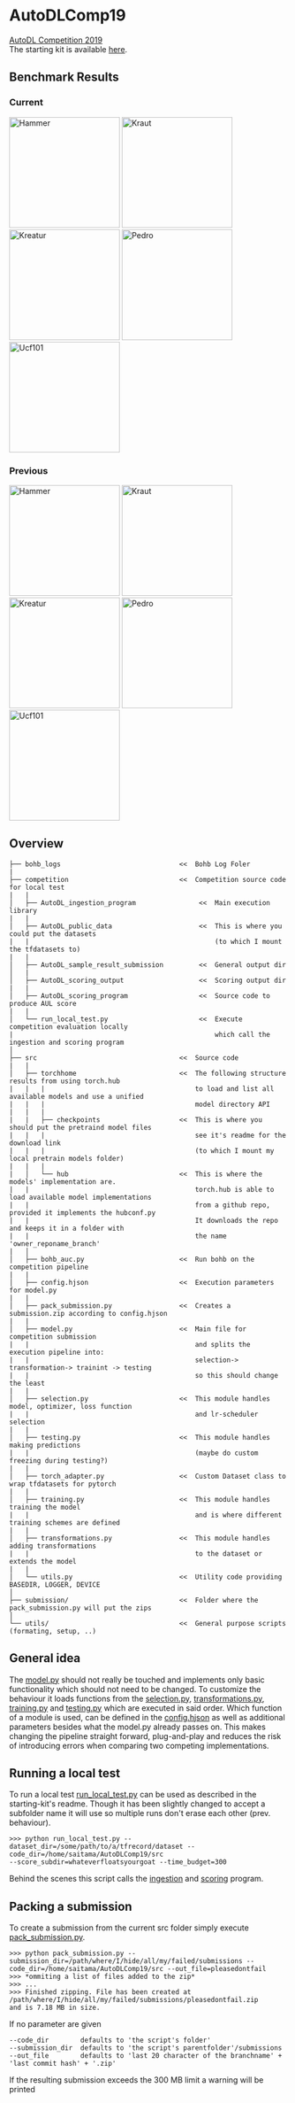 # AutoDLComp19
[AutoDL Competition 2019](https://autodl.chalearn.org/)<br />
The starting kit is available [here](https://github.com/zhengying-liu/autodl_starting_kit_stable).


## Benchmark Results
### Current
<img src="docs/baseline/bench_Hammer/learning-curve-Hammer.png" alt="Hammer" title="Hammer" width="200" height="200" />
<img src="docs/baseline/bench_Kraut/learning-curve-kraut.png" alt="Kraut" title="Kraut" width="200" height="200" />
<img src="docs/baseline/bench_Kreatur/learning-curve-kreatur.png" alt="Kreatur" title="Kreatur" width="200" height="200" />
<img src="docs/baseline/bench_Pedro/learning-curve-pedro.png" alt="Pedro" title="Pedro" width="200" height="200" />
<img src="docs/baseline/bench_Ucf101/learning-curve-Ucf-101.png" alt="Ucf101" title="Ucf101" width="200" height="200" />

### Previous
<img src="docs/old_baseline/bench_Hammer/learning-curve-Hammer.png" alt="Hammer" title="Hammer" width="200" height="200" />
<img src="docs/old_baseline/bench_Kraut/learning-curve-kraut.png" alt="Kraut" title="Kraut" width="200" height="200" />
<img src="docs/old_baseline/bench_Kreatur/learning-curve-kreatur.png" alt="Kreatur" title="Kreatur" width="200" height="200" />
<img src="docs/old_baseline/bench_Pedro/learning-curve-pedro.png" alt="Pedro" title="Pedro" width="200" height="200" />
<img src="docs/old_baseline/bench_Ucf101/learning-curve-Ucf-101.png" alt="Ucf101" title="Ucf101" width="200" height="200" />



## Overview
```
├── bohb_logs                              <<  Bohb Log Foler
|
├── competition                            <<  Competition source code for local test
|   |                                          
│   ├── AutoDL_ingestion_program                <<  Main execution library
|   |                                          
│   ├── AutoDL_public_data                      <<  This is where you could put the datasets
|   |                                               (to which I mount the tfdatasets to)
|   |                                          
│   ├── AutoDL_sample_result_submission         <<  General output dir
│   |
│   ├── AutoDL_scoring_output                   <<  Scoring output dir
|   |                                          
│   ├── AutoDL_scoring_program                  <<  Source code to produce AUL score
|   |                                          
│   └── run_local_test.py                       <<  Execute competition evaluation locally
|                                                   which call the ingestion and scoring program
│
├── src                                    <<  Source code
|   |
│   ├── torchhome                          <<  The following structure results from using torch.hub
|   |   |                                      to load and list all available models and use a unified
|   |   |                                      model directory API
|   |   |
|   |   ├── checkpoints                    <<  This is where you should put the pretraind model files
|   |   |                                      see it's readme for the download link
|   |   |                                      (to which I mount my local pretrain models folder)     
|   |   |
|   │   └── hub                            <<  This is where the models' implementation are.
|   |                                          torch.hub is able to load available model implementations
|   |                                          from a github repo, provided it implements the hubconf.py
|   |                                          It downloads the repo and keeps it in a folder with
|   |                                          the name 'owner_reponame_branch'
|   │  
│   ├── bohb_auc.py                        <<  Run bohb on the competition pipeline
|   |                                          
│   ├── config.hjson                       <<  Execution parameters for model.py
|   |                                          
│   ├── pack_submission.py                 <<  Creates a submission.zip according to config.hjson
|   |                                          
│   ├── model.py                           <<  Main file for competition submission
|   |                                          and splits the execution pipeline into:
|   |                                          selection-> transformation-> trainint -> testing
|   |                                          so this should change the least
|   |                                          
│   ├── selection.py                       <<  This module handles model, optimizer, loss function
|   |                                          and lr-scheduler selection
|   |                                          
│   ├── testing.py                         <<  This module handles making predictions
|   |                                          (maybe do custom freezing during testing?)
|   |                                          
│   ├── torch_adapter.py                   <<  Custom Dataset class to wrap tfdatasets for pytorch
|   |                                          
│   ├── training.py                        <<  This module handles training the model
|   |                                          and is where different training schemes are defined
|   |                                          
│   ├── transformations.py                 <<  This module handles adding transformations
|   |                                          to the dataset or extends the model
|   |                                          
│   └── utils.py                           <<  Utility code providing BASEDIR, LOGGER, DEVICE
│
├── submission/                            <<  Folder where the pack_submission.py will put the zips
│
└── utils/                                 <<  General purpose scripts (formating, setup, ..)
```

## General idea
The [model.py](src/model.py) should not really be touched and implements only basic functionality which should not need to be changed.
To customize the behaviour it loads functions from the [selection.py](src/selection.py), [transformations.py](src/transformations.py), [training.py](src/training.py) and [testing.py](src/testing.py) which are executed in said order. Which function of a module is used, can be defined in the [config.hjson](src/config.hjson) as well as additional parameters besides what the model.py already passes on. This makes changing the pipeline straight forward, plug-and-play and reduces the risk of introducing errors when comparing two competing implementations.

## Running a local test
To run a local test [run_local_test.py](competition/run_local_test.py) can be used as described in the starting-kit's readme. Though it has been slightly changed to accept a subfolder name it will use so multiple runs don't erase each other (prev. behaviour).
```
>>> python run_local_test.py --dataset_dir=/some/path/to/a/tfrecord/dataset --code_dir=/home/saitama/AutoDLComp19/src
--score_subdir=whateverfloatsyourgoat --time_budget=300
```
Behind the scenes this script calls the [ingestion](competition/AutoDL_ingestion_program/ingestion.py) and [scoring](competition/AutoDL_scoring_program/score.py) program.

## Packing a submission
To create a submission from the current src folder simply execute [pack_submission.py](src/pack_submission.py).
```
>>> python pack_submission.py --submission_dir=/path/where/I/hide/all/my/failed/submissions --code_dir=/home/saitama/AutoDLComp19/src --out_file=pleasedontfail
>>> *ommiting a list of files added to the zip*
>>> ...
>>> Finished zipping. File has been created at /path/where/I/hide/all/my/failed/submissions/pleasedontfail.zip
and is 7.18 MB in size.
```
If no parameter are given
```
--code_dir        defaults to 'the script's folder'
--submission_dir  defaults to 'the script's parentfolder'/submissions
--out_file        defaults to 'last 20 character of the branchname' + 'last commit hash' + '.zip'
```
If the resulting submission exceeds the 300 MB limit a warning will be printed
